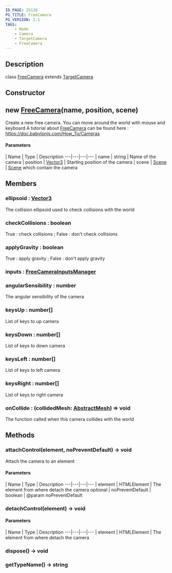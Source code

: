 ```yaml
---
ID_PAGE: 25126
PG_TITLE: FreeCamera
PG_VERSION: 2.1
TAGS:
    - Node
    - Camera
    - TargetCamera
    - FreeCamera
---
```

## Description

class [FreeCamera](/classes/2.5/FreeCamera) extends [TargetCamera](/classes/2.5/TargetCamera)



## Constructor

## new [FreeCamera](/classes/2.5/FreeCamera)(name, position, scene)

Create a new free camera.
You can move around the world with mouse and keyboard
A tutorial about [FreeCamera](/classes/2.5/FreeCamera) can be found here : https://doc.babylonjs.com/How_To/Cameras

#### Parameters
 | Name | Type | Description
---|---|---|---
 | name | string |     Name of the camera
 | position | [Vector3](/classes/2.5/Vector3) |     Starting position of the camera
 | scene | [Scene](/classes/2.5/Scene) |     [Scene](/classes/2.5/Scene) which contain the camera
## Members

### ellipsoid : [Vector3](/classes/2.5/Vector3)

The collision ellipsoid used to check collisions with the world

### checkCollisions : boolean

True : check collisions ; False : don't check collisions

### applyGravity : boolean

True : apply gravity ; False : don't apply gravity

### inputs : [FreeCameraInputsManager](/classes/2.5/FreeCameraInputsManager)



### angularSensibility : number

The angular sensibility of the camera

### keysUp : number[]

List of keys to up camera

### keysDown : number[]

List of keys to down camera

### keysLeft : number[]

List of keys to left camera

### keysRight : number[]

List of keys to right camera

### onCollide : (collidedMesh: [AbstractMesh](/classes/2.5/AbstractMesh)) =&gt; void

The function called when this camera collides with the world

## Methods

### attachControl(element, noPreventDefault) &rarr; void

Attach the camera to an element

#### Parameters
 | Name | Type | Description
---|---|---|---
 | element | HTMLElement |     The element from where detach the camera
optional | noPreventDefault | boolean |     @param noPreventDefault
### detachControl(element) &rarr; void



#### Parameters
 | Name | Type | Description
---|---|---|---
 | element | HTMLElement |     The element from where detach the camera

### dispose() &rarr; void


### getTypeName() &rarr; string


